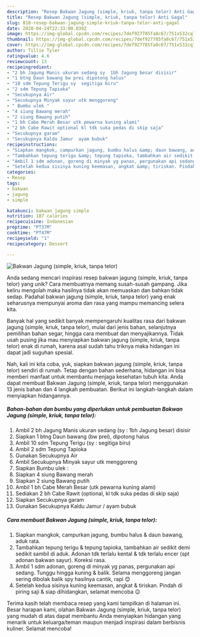 ```yaml
---
description: "Resep Bakwan Jagung (simple, kriuk, tanpa telor) Anti Gagal"
title: "Resep Bakwan Jagung (simple, kriuk, tanpa telor) Anti Gagal"
slug: 810-resep-bakwan-jagung-simple-kriuk-tanpa-telor-anti-gagal
date: 2020-04-24T22:33:00.039Z
image: https://img-global.cpcdn.com/recipes/7def927785fa8c67/751x532cq70/bakwan-jagung-simple-kriuk-tanpa-telor-foto-resep-utama.jpg
thumbnail: https://img-global.cpcdn.com/recipes/7def927785fa8c67/751x532cq70/bakwan-jagung-simple-kriuk-tanpa-telor-foto-resep-utama.jpg
cover: https://img-global.cpcdn.com/recipes/7def927785fa8c67/751x532cq70/bakwan-jagung-simple-kriuk-tanpa-telor-foto-resep-utama.jpg
author: Tillie Tyler
ratingvalue: 4.6
reviewcount: 13
recipeingredient:
- "2 bh Jagung Manis ukuran sedang sy  1bh Jagung besar disisir"
- "1 btng Daun bawang bw prei dipotong halus"
- "10 sdm Tepung Terigu sy  segitiga biru"
- "2 sdm Tepung Tapioka"
- "Secukupnya Air"
- "Secukupnya Minyak sayur utk menggoreng"
- " Bumbu ulek "
- "4 siung Bawang merah"
- "2 siung Bawang putih"
- "1 bh Cabe Merah Besar utk pewarna kuning alami"
- "2 bh Cabe Rawit optional kl tdk suka pedas di skip saja"
- "Secukupnya garam"
- "Secukupnya Kaldu Jamur  ayam bubuk"
recipeinstructions:
- "Siapkan mangkok, campurkan jagung, bumbu halus &amp; daun bawang, aduk rata."
- "Tambahkan tepung terigu &amp; tepung tapioka, tambahkan air sedikit demi sedikit sambil di aduk. Adonan tdk terlalu kental &amp; tdk terlalu encer (spt adonan bakwan sayur). Koreksi rasa."
- "Ambil 1 sdm adonan, goreng di minyak yg panas, pergunakan api sedang. Tunggu hingga kuning &amp; balik. Selama menggoreng jangan sering dibolak balik spy hasilnya cantik, rapi 😊"
- "Setelah kedua sisinya kuning keemasan, angkat &amp; tiriskan. Pindah di piring saji &amp; siap dihidangkan, selamat mencoba 😉"
categories:
- Resep
tags:
- bakwan
- jagung
- simple

katakunci: bakwan jagung simple 
nutrition: 187 calories
recipecuisine: Indonesian
preptime: "PT37M"
cooktime: "PT47M"
recipeyield: "1"
recipecategory: Dessert

---
```



![Bakwan Jagung (simple, kriuk, tanpa telor)](https://img-global.cpcdn.com/recipes/7def927785fa8c67/751x532cq70/bakwan-jagung-simple-kriuk-tanpa-telor-foto-resep-utama.jpg)

Anda sedang mencari inspirasi resep bakwan jagung (simple, kriuk, tanpa telor) yang unik? Cara membuatnya memang susah-susah gampang. Jika keliru mengolah maka hasilnya tidak akan memuaskan dan bahkan tidak sedap. Padahal bakwan jagung (simple, kriuk, tanpa telor) yang enak seharusnya mempunyai aroma dan rasa yang mampu memancing selera kita.

Banyak hal yang sedikit banyak mempengaruhi kualitas rasa dari bakwan jagung (simple, kriuk, tanpa telor), mulai dari jenis bahan, selanjutnya pemilihan bahan segar, hingga cara membuat dan menyajikannya. Tidak usah pusing jika mau menyiapkan bakwan jagung (simple, kriuk, tanpa telor) enak di rumah, karena asal sudah tahu triknya maka hidangan ini dapat jadi suguhan spesial.




Nah, kali ini kita coba, yuk, siapkan bakwan jagung (simple, kriuk, tanpa telor) sendiri di rumah. Tetap dengan bahan sederhana, hidangan ini bisa memberi manfaat untuk membantu menjaga kesehatan tubuh kita. Anda dapat membuat Bakwan Jagung (simple, kriuk, tanpa telor) menggunakan 13 jenis bahan dan 4 langkah pembuatan. Berikut ini langkah-langkah dalam menyiapkan hidangannya.

<!--inarticleads1-->

##### Bahan-bahan dan bumbu yang diperlukan untuk pembuatan Bakwan Jagung (simple, kriuk, tanpa telor):

1. Ambil 2 bh Jagung Manis ukuran sedang (sy : 1bh Jagung besar) disisir
1. Siapkan 1 btng Daun bawang (bw prei), dipotong halus
1. Ambil 10 sdm Tepung Terigu (sy : segitiga biru)
1. Ambil 2 sdm Tepung Tapioka
1. Gunakan Secukupnya Air
1. Ambil Secukupnya Minyak sayur utk menggoreng
1. Siapkan  Bumbu ulek :
1. Siapkan 4 siung Bawang merah
1. Siapkan 2 siung Bawang putih
1. Ambil 1 bh Cabe Merah Besar (utk pewarna kuning alami)
1. Sediakan 2 bh Cabe Rawit (optional, kl tdk suka pedas di skip saja)
1. Siapkan Secukupnya garam
1. Gunakan Secukupnya Kaldu Jamur / ayam bubuk




<!--inarticleads2-->

##### Cara membuat Bakwan Jagung (simple, kriuk, tanpa telor):

1. Siapkan mangkok, campurkan jagung, bumbu halus &amp; daun bawang, aduk rata.
1. Tambahkan tepung terigu &amp; tepung tapioka, tambahkan air sedikit demi sedikit sambil di aduk. Adonan tdk terlalu kental &amp; tdk terlalu encer (spt adonan bakwan sayur). Koreksi rasa.
1. Ambil 1 sdm adonan, goreng di minyak yg panas, pergunakan api sedang. Tunggu hingga kuning &amp; balik. Selama menggoreng jangan sering dibolak balik spy hasilnya cantik, rapi 😊
1. Setelah kedua sisinya kuning keemasan, angkat &amp; tiriskan. Pindah di piring saji &amp; siap dihidangkan, selamat mencoba 😉




Terima kasih telah membaca resep yang kami tampilkan di halaman ini. Besar harapan kami, olahan Bakwan Jagung (simple, kriuk, tanpa telor) yang mudah di atas dapat membantu Anda menyiapkan hidangan yang menarik untuk keluarga/teman maupun menjadi inspirasi dalam berbisnis kuliner. Selamat mencoba!
